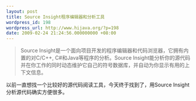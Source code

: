 ```yaml
---
layout: post
title: Source Insight程序编辑器和分析工具
wordpress_id: 198
wordpress_url: http://www.hijava.org/?p=198
date: 2009-02-24 21:24:56.000000000 +08:00
---
```

<blockquote>Source Insight是一个面向项目开发的程序编辑器和代码浏览器，它拥有内置的对C/C++, C#和Java等程序的分析。Source Insight能分析你的源代码并在你工作的同时动态维护它自己的符号数据库，并自动为你显示有用的上下文信息。</blockquote>
以前一直想找一个比较好的源代码阅读工具，今天终于找到了，用Source Insight分析源代码确实方便很多。
